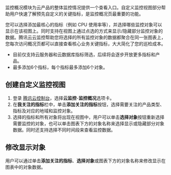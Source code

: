监控概况模块为云产品的整体监控情况提供一个查看入口。自定义监控视图部分帮助用户快速了解预先自定义的关键指标，是监控概况页最重要的功能。

您可以选择添加最核心的指标（例如 CPU 使用率等），并选择哪些监控对象可以显示在该视图上。同时支持在视图上通过点选的方式来显示/隐藏部分监控对象的数据。腾讯云云监控帮助您将选择的所有监控对象的数据都聚合在同一张图表上，您每次访问概况页都可以直接查看核心业务关键指标，大大简化了您的巡检成本。

 - 目前仅支持云服务器和云数据库指标筛选，后续将会逐步开放更多指标和产品。
 - 最多添加6个指标，每个指标最多添加6个对象。

## 创建自定义监控视图
1. 登录 [腾讯云控制台](https://console.cloud.tencent.com/)，选择**云监控**-**监控概况**选项卡。
2. 在**我关注的指标**栏中，单击**添加关注的指标**按钮，选择需要关注的产品类型、指标及对应的地域和监控对象。
3. 选择的指标和所有对象将出现在视图中，用户可以单击**选择对象**按钮重新选择需要监控的对象，也可以单击图表下方的对象名称来选择显示或隐藏部分对象数据。同时还支持选择不同时间段来查看监控数据。

## 修改显示对象
用户可以通过单击**添加关注的指标**、**选择对象**或图表下方的对象名称来修改显示在图表中的对象数据。

